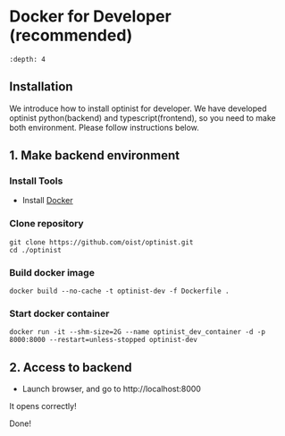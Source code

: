 Docker for Developer (recommended)
=================

```{contents}
:depth: 4
```

## Installation

We introduce how to install optinist for developer.
We have developed optinist python(backend) and typescript(frontend), so you need to make both environment.
Please follow instructions below.

## 1. Make backend environment

### Install Tools

- Install [Docker](https://www.docker.com/products/docker-desktop/)

### Clone repository

```
git clone https://github.com/oist/optinist.git
cd ./optinist
```

### Build docker image

```
docker build --no-cache -t optinist-dev -f Dockerfile .
```

### Start docker container

```
docker run -it --shm-size=2G --name optinist_dev_container -d -p 8000:8000 --restart=unless-stopped optinist-dev

```

<!--
## 2. Create virtualenv

Under maintenance...
-->

## 2. Access to backend

- Launch browser, and go to http://localhost:8000

It opens correctly!

Done!
